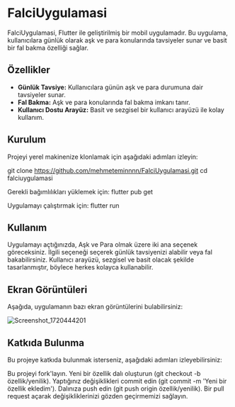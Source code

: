 # FalciUygulamasi

FalciUygulamasi, Flutter ile geliştirilmiş bir mobil uygulamadır. Bu uygulama, kullanıcılara günlük olarak aşk ve para konularında tavsiyeler sunar ve basit bir fal bakma özelliği sağlar.

## Özellikler

- **Günlük Tavsiye:** Kullanıcılara günün aşk ve para durumuna dair tavsiyeler sunar.
- **Fal Bakma:** Aşk ve para konularında fal bakma imkanı tanır.
- **Kullanıcı Dostu Arayüz:** Basit ve sezgisel bir kullanıcı arayüzü ile kolay kullanım.

## Kurulum

Projeyi yerel makinenize klonlamak için aşağıdaki adımları izleyin:

git clone https://github.com/mehmeteminnnn/FalciUygulamasi.git
cd falciuygulamasi

Gerekli bağımlılıkları yüklemek için:
flutter pub get

Uygulamayı çalıştırmak için:
flutter run

## Kullanım
Uygulamayı açtığınızda, Aşk ve Para olmak üzere iki ana seçenek göreceksiniz.
İlgili seçeneği seçerek günlük tavsiyenizi alabilir veya fal bakabilirsiniz.
Kullanıcı arayüzü, sezgisel ve basit olacak şekilde tasarlanmıştır, böylece herkes kolayca kullanabilir.
## Ekran Görüntüleri
Aşağıda, uygulamanın bazı ekran görüntülerini bulabilirsiniz:

![Screenshot_1720444201](https://github.com/user-attachments/assets/123637f9-63a8-4d98-a0ac-c490f2df9bdc)


## Katkıda Bulunma
Bu projeye katkıda bulunmak isterseniz, aşağıdaki adımları izleyebilirsiniz:

Bu projeyi fork'layın.
Yeni bir özellik dalı oluşturun (git checkout -b özellik/yenilik).
Yaptığınız değişiklikleri commit edin (git commit -m 'Yeni bir özellik ekledim').
Dalınıza push edin (git push origin özellik/yenilik).
Bir pull request açarak değişikliklerinizi gözden geçirmemizi sağlayın.
